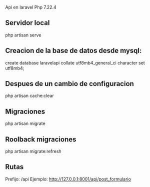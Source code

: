 Api en laravel
Php 7.22.4

Servidor local
----------------------
php artisan serve

Creacion de la base de datos desde mysql:
--------------------------------------------
create database laravelapi collate utf8mb4_general_ci character set utf8mb4;

Despues de un cambio de configuracion
----------------------------------------
php artisan cache:clear

Migraciones
------------------------
php artisan migrate

Roolback migraciones
-------------------------------
php artisan migrate:refresh

Rutas
---------------
Prefijo: /api
Ejemplo:
http://127.0.0.1:8001/api/post_formulario